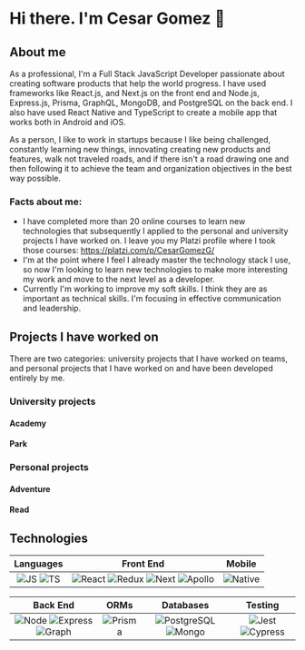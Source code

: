 # Hi there. I'm Cesar Gomez 👋

## About me
As a professional, I'm a Full Stack JavaScript Developer passionate about creating software products that help the world progress. I have used frameworks like React.js, and Next.js on the front end and Node.js, Express.js, Prisma, GraphQL, MongoDB, and PostgreSQL on the back end. I also have used React Native and TypeScript to create a mobile app that works both in Android and iOS.

As a person, I like to work in startups because I like being challenged, constantly learning new things, innovating creating new products and features, walk not traveled roads, and if there isn't a road drawing one and then following it to achieve the team and organization objectives in the best way possible.

### Facts about me:
* I have completed more than 20 online courses to learn new technologies that subsequently I applied to the personal and university projects I have worked on. I leave you my Platzi profile where I took those courses: https://platzi.com/p/CesarGomezG/
* I'm at the point where I feel I already master the technology stack I use, so now I'm looking to learn new technologies to make more interesting my work and move to the next level as a developer.
* Currently I'm working to improve my soft skills. I think they are as important as technical skills. I'm focusing in effective communication and leadership.

## Projects I have worked on
There are two categories: university projects that I have worked on teams, and personal projects that I have worked on and have been developed entirely by me.

### University projects

#### Academy

#### Park

### Personal projects

#### Adventure

#### Read

## Technologies

| **Languages** | **Front End** | **Mobile** |
| :---: | :---: | :---: |
| ![JS](https://img.shields.io/badge/JavaScript-626370?style=for-the-badge&logo=javascript&logoColor=F7DF1E) ![TS](https://img.shields.io/badge/TypeScript-626370?style=for-the-badge&logo=typescript&logoColor=3178C6) | ![React](https://img.shields.io/badge/React.js-626370?style=for-the-badge&logo=react&logoColor=61DAFB) ![Redux](https://img.shields.io/badge/Redux-626370?style=for-the-badge&logo=Redux&logoColor=764ABC) ![Next](https://img.shields.io/badge/Next.js-626370?style=for-the-badge&logo=next.js&logoColor=000000) ![Apollo](https://img.shields.io/badge/Apollo_GraphQL-626370?style=for-the-badge&logo=apollographql&logoColor=311C87) | ![Native](https://img.shields.io/badge/React_Native-626370?style=for-the-badge&logo=react&logoColor=ffffff) |

| **Back End** | **ORMs** | **Databases** | **Testing** |
| :---: | :---: | :---: | :---: |
| ![Node](https://img.shields.io/badge/Node.js-626370?style=for-the-badge&logo=Node.js&logoColor=339933) ![Express](https://img.shields.io/badge/Express-626370?style=for-the-badge&logo=Express&logoColor=000000) ![Graph](https://img.shields.io/badge/GraphQL-626370?style=for-the-badge&logo=GraphQL&logoColor=E10098) | ![Prisma](https://img.shields.io/badge/Prisma-626370?style=for-the-badge&logo=Prisma&logoColor=2D3748) | ![PostgreSQL](https://img.shields.io/badge/PostgreSQL-626370?style=for-the-badge&logo=PostgreSQL&logoColor=4169E1) ![Mongo](https://img.shields.io/badge/MongoDB-626370?style=for-the-badge&logo=MongoDB&logoColor=47A248) | ![Jest](https://img.shields.io/badge/Jest-626370?style=for-the-badge&logo=Jest&logoColor=C21325) ![Cypress](https://img.shields.io/badge/Cypress-626370?style=for-the-badge&logo=Cypress&logoColor=17202C) |









